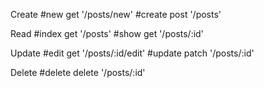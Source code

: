 Create
#new get '/posts/new'
#create post '/posts'

Read
#index get '/posts'
#show get '/posts/:id'


Update 
#edit get '/posts/:id/edit'
#update patch '/posts/:id'

Delete 
#delete delete '/posts/:id'
